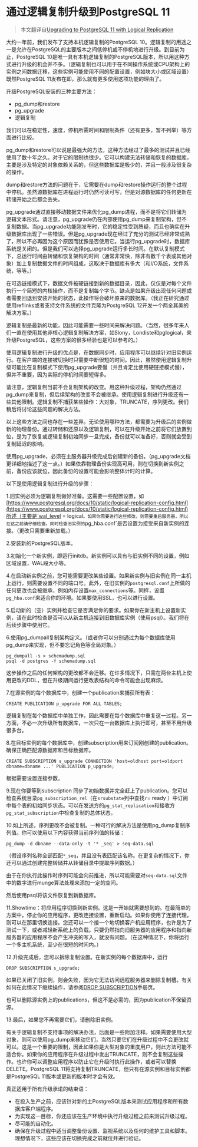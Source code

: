 # 通过逻辑复制升级到PostgreSQL 11

> 本文翻译自[Upgrading to PostgreSQL 11 with Logical Replication](https://blog.2ndquadrant.com/upgrading-to-postgresql-11-with-logical-replication/ )



大约一年前，我们发布了支持本机逻辑复制的PostgreSQL 10。逻辑复制的用途之一是允许在PostgreSQL的主要版本之间低停机或不停机地进行升级。到目前为止，PostgreSQL 10是唯一具有本机逻辑复制的PostgreSQL版本，所以用这种方式进行升级的机会并不多。（逻辑复制也可以用于在不同操作系统或CPU架构上的实例之间数据迁移，这些实例可能使用不同的配置设置，例如块大小或区域设置）既然PostgreSQL 11发布在即，那么就有更多使用这项功能的理由了。

升级PostgreSQL安装的三种主要方法：

- pg_dump和restore
- pg_upgrade
- 逻辑复制

我们可以在稳定性，速度，停机所需时间和限制条件（还有更多，暂不列举）等方面进行比较。

pg_dump和restore可以说是最强大的方法，这种方法经过了最多的测试并且已经使用了数十年之久。对于它的限制也很少。它可以构建无法转储和恢复的数据库，主要是涉及特定的对象依赖关系的，但这些数据库是极少的，并且一般涉及很复杂的操作。

dump和restore方法的问题在于，它需要在dump和restore操作运行的整个过程中停机。虽然源数据库在进程运行时仍然可读可写，但是对源数据库的任何更新在转储开始之后都会丢失。

pg_upgrade通过直接移动数据文件来优化pg_dump进程，而不是将它们转储为逻辑文本形式。请注意，pg_upgrade仍在内部使用pg_dump来复制架构，但不复制数据。当pg_upgrade功能刚发布时，它的稳定性受到质疑，而且也确实在升级数据库出现了一些错误。但是pg_upgrade现在经过了充分的测试已经非常成熟了，所以不必再因为这个原因而犹豫是否使用它。当运行pg_upgrade时，数据库系统是关闭的。但是我们可以选择pg_upgrade运行多长时间。在默认复制模式下，总运行时间由转储和恢复架构的时间（通常非常快，除非有数千个表或其他对象）加上复制数据文件的时间组成，这取决于数据库有多大（和I/O系统，文件系统，等等。）

在可选链接模式下，数据文件被硬链接到新的数据目录，因此，仅仅是对每个文件执行一个简短的内核操作，而不是复制每个字节。缺点是如果升级出现任何问题或者需要回退到安装开始的状态，此操作将会破坏原来的数据库。（我正在研究通过使用reflinks或者支持文件系统的文件克隆为PostgreSQL 12开发一个两全其美的解决方案。）

逻辑复制是最新的功能，因此可能需要一些时间来解决问题。（当然，很多年来人们一直在使用其他非核心逻辑复制解决方案，如Slony，Londiste和pglogical，来升级PostgreSQL，这些方案的很多经验也是可以参考的。） 

使用逻辑复制进行升级的优点是，在数据同步时，应用程序可以继续针对旧实例运行。在客户端的连接被切换时只需要中断很短的时间。因此，虽然使用逻辑复制升级可能比在复制模式下使用pg_upgrade要慢（并且肯定比使用硬链接模式慢），但并不重要，因为实际的停机时间要短得多。 

请注意，逻辑复制当前不会复制架构的改变。用这种升级过程，架构仍然通过pg_dump来复制，但后续架构的改变不会被继承。使用逻辑复制进行升级还有一些其他限制。逻辑复制不捕获某些操作：大对象，TRUNCATE，序列更改。我们稍后将讨论这些问题的解决方法。 

以上这些方法之间也存在一些差异。无论使用哪种方法，都需要为升级后的实例做新的物理备份。通过转储和还原以及逻辑复制，可以在升级开始之前将它们放置到位，是为了恢复或逻辑复制初始同步一旦完成，备份就可以准备好，否则就会受到复制延迟的影响。 

使用pg_upgrade，必须在主服务器升级完成后创建新的备份。（pg_upgrade文档更详细地描述了这一点。）如果依靠物理备份实现高可用，则在切换到新实例之前，备份应该就位，因此备份的设置可能会影响整体计时的计算。 

以下是使用逻辑复制进行升级的步骤： 

1.旧实例必须为逻辑复制做好准备。这需要一些配置设置，如[https://www.postgresql.org/docs/10/static/logical-replication-config.html](https://www.postgresql.org/docs/10/static/logical-replication-config.html)所述（主要是`wal_level = logical`。如果你需要进行这些修改，则需要重启服务器，所以在这之前请仔细检查。同时检查旧实例的`pg_hba.conf`是否设置为接受来自新实例的连接。（更改只需要重新加载。） 

2.安装新的PostgreSQL版本。

3.初始化一个新实例，即运行initdb。新实例可以具有与旧实例不同的设置，例如区域设置，WAL段大小等。

4.在启动新实例之前，您可能需要更改某些设置。如果新实例与旧实例在同一主机上运行，则需要设置不同的端口号。此外，在旧实例的`postgresql.conf`上所做的任何更改也会被继承，例如内存设置`max_connections`等。同样，设置`pg_hba.conf`来适合你的环境。如果要使用SSL，也可以进行设置。 

5.启动新的（空）实例并检查它是否满足你的要求。如果你在新主机上设置新实例，请在此时检查是否可以从新主机连接到旧数据库实例（使用psql）。我们将在后续步骤中使用它。 

6.使用pg_dumpall复制架构定义。（或者你可以分别通过为每个数据库使用pg_dump来实现，但不要忘记角色等全局对象。） 

```shell
pg_dumpall -s > schemadump.sql
psql -d postgres -f schemadump.sql 
```

这步操作之后的任何架构的更改都不会迁移。在许多情况下，只需在两台主机上使用更改的DDL，但在升级期间运行更改表结构的命令可能会出现麻烦。 

7.在源实例的每个数据库中，创建一个publication来捕获所有表： 

```plsql
CREATE PUBLICATION p_upgrade FOR ALL TABLES;
```

逻辑复制在每个数据库中单独工作，因此需要在每个数据库中重复这一过程。另一方面，不必一次升级所有数据库，一次只在一台数据库上执行即可，甚至不用升级很多台。 

8.在目标实例的每个数据库中，创建subscription用来订阅刚创建的publication。确保正确匹配源数据库和目标数据库。 

```plsql
CREATE SUBSCRIPTION s_upgrade CONNECTION 'host=oldhost port=oldport dbname=dbname ...' PUBLICATION p_upgrade;
```

根据需要设置连接参数。 

9.现在你要等到subscription 同步了初始数据并完全赶上了publication。您可以检查系统目录`pg_subscription_rel`（在`srsubstate`列中查找`r`= ready ）中订阅中每个表的初始同步状态。可以在发送方的`pg_stat_replication`和接收方`pg_stat_subscription`中检查复制的总体状态。 

10.如上所述，序列更改不会被复制。一种可行的解决方法是使用pg_dump复制序列值。你可以使用以下内容获得当前序列值的转储： 

```shell
pg_dump -d dbname --data-only -t '* _seq' > seq-data.sql
```

（假设序列名称全部匹配`*_seq`，并且没有表匹配该名称。在更复杂的情况下，你还可以通过创建完整转储并从转储目录中提取序列数据。） 

由于在你执行此操作时序列可能会向前推进，所以可能需要对`seq-data.sql`文件中的数字进行munge算法处理来添加一定的空间。 

然后使用psql将该文件恢复到新数据库。 

11.Showtime：将应用程序切换到新实例。这是一开始就需要想到的。在最简单的方案中，停止你的应用程序，更改连接设置，重新启动。如果你使用了连接代理，则可以在那里切换连接。您还可以一个接一个地切换客户机应用程序，也许是为了测试一下，或者减轻新系统上的负载。只要仍然指向旧服务器的应用程序和指向新服务器的应用程序不会产生冲突的写入，就没有问题。（在这种情况下，你将运行一个多主机系统，至少在很短的时间内。） 

12.升级完成后，您可以拆除复制设置。在新实例的每个数据库中，运行 

```plsql
DROP SUBSCRIPTION s_upgrade;
```

如果已关闭了旧实例，则会失败，因为它无法访问远程服务器来删除复制槽。有关如何在此情况下继续操作，请参阅[DROP SUBSCRIPTION](https://www.postgresql.org/docs/11/static/sql-dropsubscription.html)手册页。 

也可以删除源实例上的publications，但这不是必需的，因为publication不保留资源。 

13.最后，如果您不再需要它们，请删除旧实例。 

有关于逻辑复制不支持事项的解决办法，后面是一些附加注释。如果需要使用大型对象，则可以使用pg_dump来移动它们，当然只要它们在升级过程中不会更改就可以。这是一个重要的限制，因此如果你是大型对象的重度用户，则此方法可能不适合你。如果你的应用程序在升级过程中发出TRUNCATE，则不会复制这些操作。也许你可以调整应用程序以防止它在升级时执行此操作，或者可以替换DELETE。PostgreSQL 11将支持复制TRUNCATE，但只有在源实例和目标实例都是PostgreSQL 11版本或更新的版本时才会有效。 

真正适用于所有升级承诺的结束语： 

- 在投入生产之前，应该针对新的主PostgreSQL版本来测试应用程序和所有数据库客户端程序。
- 为实现这一目标，你还应该在生产环境中执行升级过程之前来测试升级过程。
- 尽可能的自动化。
- 确保在升级过程中适当调整备份设置、监视系统以及任何的维护工具和脚本。理想情况下，这些应该在切换完成之前就位并进行验证。
